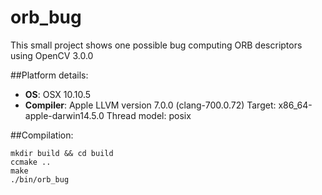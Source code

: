 # orb_bug

This small project shows one possible bug computing ORB descriptors using OpenCV 3.0.0

##Platform details:

- **OS**: OSX 10.10.5
- **Compiler**:
Apple LLVM version 7.0.0 (clang-700.0.72)
Target: x86_64-apple-darwin14.5.0
Thread model: posix

##Compilation:

    mkdir build && cd build
    ccmake ..
    make
    ./bin/orb_bug